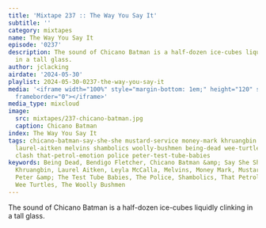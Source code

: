 ```yaml
---
title: 'Mixtape 237 :: The Way You Say It'
subtitle: ''
category: mixtapes
name: The Way You Say It
episode: '0237'
description: The sound of Chicano Batman is a half-dozen ice-cubes liquidly clinking
  in a tall glass.
author: jclacking
airdate: '2024-05-30'
playlist: 2024-05-30-0237-the-way-you-say-it
media: '<iframe width="100%" style="margin-bottom: 1em;" height="120" src="https://www.mixcloud.com/widget/iframe/?feed=%2Flouderthanwar%2Fthe-mixtape-237-the-way-you-say-it-2024-05-30%2F&hide_artwork=1&hide_cover=1&light=1"
  frameborder="0"></iframe>'
media_type: mixcloud
image:
  src: mixtapes/237-chicano-batman.jpg
  caption: Chicano Batman
index: The Way You Say It
tags: chicano-batman-say-she-she mustard-service money-mark khruangbin leyla-mccalla
  laurel-aitken melvins shambolics woolly-bushmen being-dead wee-turtles bendigo-fletcher
  clash that-petrol-emotion police peter-test-tube-babies
keywords: Being Dead, Bendigo Fletcher, Chicano Batman &amp; Say She She, The Clash,
  Khruangbin, Laurel Aitken, Leyla McCalla, Melvins, Money Mark, Mustard Service,
  Peter &amp; The Test Tube Babies, The Police, Shambolics, That Petrol Emotion, The
  Wee Turtles, The Woolly Bushmen
---
```

The sound of Chicano Batman is a half-dozen ice-cubes liquidly clinking in a tall glass.
